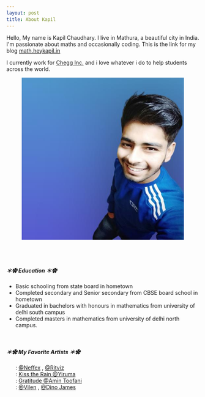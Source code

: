 ```yaml
---
layout: post
title: About Kapil
---
```



Hello, My name is Kapil Chaudhary. I live in Mathura, a beautiful city in India. I'm passionate about maths and occasionally coding. This is the link for my blog <a href="//math.heykapil.in" target="_blank">math.heykapil.in</a>

I currently work for <a href="https://en.m.wikipedia.org/wiki/Chegg" target="_blank">Chegg Inc.</a> and i love whatever i do to help students across the world.

<figure>
  <img alt="Kapil Chaudhary" src="/me.png" />
</figure>






<br><br>


##### ＊✿ **Education** ＊✿ 

 <ul> <li> Basic schooling from state board in hometown</li>
  <li>Completed secondary and Senior secondary from CBSE board school in hometown</li>
  <li> Graduated in bachelors with honours in mathematics from university of delhi south campus</li>
  <li> Completed masters in mathematics from university of delhi north campus.
</li>

</ul>

<br>

##### ＊✿ **My Favorite Artists** ＊✿

          
<ul style="list-style: none;">
<li><i class="fab fa-spotify"></i> :   <a href="https://open.spotify.com/artist/3z97WMRi731dCvKklIf2X6?si=PdMImgOPQxaMKfMnqt_jvA" target="_blank">  @Neffex</a> ,  <a href="https://open.spotify.com/artist/72beYOeW2sb2yfcS4JsRvb?si=b__t86NvQIKs1lH1Zq1taQ" target="_blank"> @Ritviz</a></li>
<li> <i class="far fa-play-circle"></i> :    <a href="https://g.co/kgs/BsnZ8Y" target="_blank">  Kiss the Rain @Yiruma </a></li>
<li><i class="fas fa-guitar"></i> : <a href="https://youtu.be/c9Hb90RSmrc" target="_blank">  Gratitude @Amin Toofani</a> </li>

<li> <i class="fab fa-youtube"></i> :    <a href="https://youtube.com/channel/UCtlBn_OuFGMYV-dIDJSnQPQ" target="_blank">  @Vilen</a> , <a href="https://youtube.com/channel/UCtpDorOuxwQ1URGQ0WLIXmQ" target="_blank"> @Dino James</a> </li>
</ul>